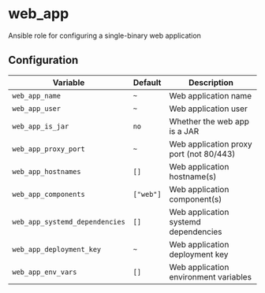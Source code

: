 # web_app
Ansible role for configuring a single-binary web application

## Configuration
| Variable | Default | Description |
| -------- | ------- | ----------- |
| `web_app_name` | `~` | Web application name |
| `web_app_user` | `~` | Web application user |
| `web_app_is_jar` | `no` | Whether the web app is a JAR |
| `web_app_proxy_port` | `~` | Web application proxy port (not 80/443) |
| `web_app_hostnames` | `[]` | Web application hostname(s) |
| `web_app_components` | `["web"]` | Web application component(s) |
| `web_app_systemd_dependencies` | `[]` | Web application systemd dependencies |
| `web_app_deployment_key` | `~` | Web application deployment key |
| `web_app_env_vars` | `[]` | Web application environment variables |

